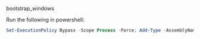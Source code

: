 bootstrap_windows

Run the following in powershell:

```powershell
Set-ExecutionPolicy Bypass -Scope Process -Force; Add-Type -AssemblyName System.Net.Http;iex ((New-Object System.Net.Http.HttpClient).GetStringAsync('https://raw.githubusercontent.com/purplejay-io/bootstrap_windows/main/run.ps1').GetAwaiter().GetResult())
```
